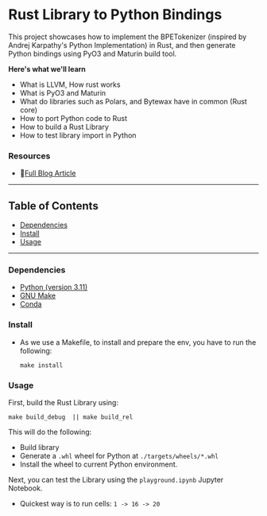 # Rust Library to Python Bindings

This project showcases how to implement the BPETokenizer (inspired by Andrej Karpathy's Python Implementation) in Rust, and then generate Python bindings using PyO3 and Maturin build tool.

**Here's what we'll learn**

- What is LLVM, How rust works
- What is PyO3 and Maturin
- What do libraries such as Polars, and Bytewax have in common (Rust core)
- How to port Python code to Rust
- How to build a Rust Library
- How to test library import in Python

### Resources
- 📝[Full Blog Article](https://neuralbits.substack.com/p/lets-build-andrej-karpathys-bpetokenizer)

---

## Table of Contents
  - [Dependencies](#dependencies)
  - [Install](#install)
  - [Usage](#usage)
------

### Dependencies
- [Python (version 3.11)](https://www.python.org/downloads/)
- [GNU Make](https://www.gnu.org/software/make/)
- [Conda](https://docs.anaconda.com/miniconda/)


### Install
- As we use a Makefile, to install and prepare the env, you have to run the following:
  ```shell
  make install
  ```



### Usage
First, build the Rust Library using:
```shell
make build_debug  || make build_rel
```
This will do the following:
- Build library
- Generate a `.whl` wheel for Python at `./targets/wheels/*.whl`
- Install the wheel to current Python environment.
    
Next, you can test the Library  using the `playground.ipynb` Jupyter Notebook.
- Quickest way is to run cells: `1 -> 16 -> 20`
   

